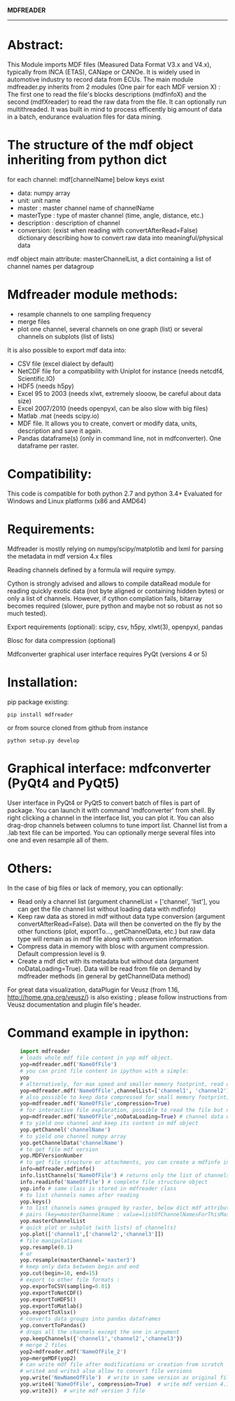 **MDFREADER**
**************

Abstract:
=========
This Module imports MDF files (Measured Data Format V3.x and V4.x), typically from INCA (ETAS), CANape or CANOe. It is widely used in automotive industry to record data from ECUs. The main module mdfreader.py inherits from 2 modules (One pair for each MDF version X) : The first one to read the file's blocks descriptions (mdfinfoX) and the second (mdfXreader) to read the raw data from the file. It can optionally run multithreaded. It was built in mind to process efficently big amount of data in a batch, endurance evaluation files for data mining.

The structure of the mdf object inheriting from python dict
===========================================================
for each channel: mdf[channelName] below keys exist
* data: numpy array
* unit: unit name
* master : master channel name of channelName
* masterType : type of master channel (time, angle, distance, etc.)
* description : description of channel
* conversion: (exist when reading with convertAfterRead=False) dictionary describing how to convert raw data into meaningful/physical data

mdf object main attribute: masterChannelList, a dict containing a list of channel names per datagroup


Mdfreader module methods:
=========================
* resample channels to one sampling frequency
* merge files
* plot one channel, several channels on one graph (list) or several channels on subplots (list of lists)

It is also possible to export mdf data into:
* CSV file (excel dialect by default)
* NetCDF file for a compatibility with Uniplot for instance (needs netcdf4, Scientific.IO)
* HDF5 (needs h5py)
* Excel 95 to 2003 (needs xlwt, extremely slooow, be careful about data size)
* Excel 2007/2010 (needs openpyxl, can be also slow with big files)
* Matlab .mat (needs scipy.io)
* MDF file. It allows you to create, convert or modify data, units, description and save it again.
* Pandas dataframe(s) (only in command line, not in mdfconverter). One dataframe per raster.

Compatibility:
==============
This code is compatible for both python 2.7 and python 3.4+
Evaluated for Windows and Linux platforms (x86 and AMD64)

Requirements:
=============
Mdfreader is mostly relying on numpy/scipy/matplotlib and lxml for parsing the metadata in mdf version 4.x files

Reading channels defined by a formula will require sympy.

Cython is strongly advised and allows to compile dataRead module for reading quickly exotic data (not byte aligned or containing hidden bytes) or only a list of channels. However, if cython compilation fails, bitarray becomes required (slower, pure python and maybe not so robust as not so much tested).

Export requirements (optional): scipy, csv, h5py, xlwt(3), openpyxl, pandas

Blosc for data compression (optional)

Mdfconverter graphical user interface requires PyQt (versions 4 or 5)

Installation:
=============
pip package existing:
```shell
pip install mdfreader
```
or from source cloned from github from instance
```shell
python setup.py develop
```

Graphical interface: mdfconverter (PyQt4 and PyQt5)
==================================
User interface in PyQt4 or PyQt5 to convert batch of files is part of package. You can launch it with command 'mdfconverter' from shell. By right clicking a channel in the interface list, you can plot it. You can also drag-drop channels between columns to tune import list. Channel list from a .lab text file can be imported. You can optionally merge several files into one and even resample all of them.

Others:
=======
In the case of big files or lack of memory, you can optionally:
* Read only a channel list (argument channelList = ['channel', 'list'], you can get the file channel list without loading data with mdfinfo)
* Keep raw data as stored in mdf without data type conversion (argument convertAfterRead=False). Data will then be converted on the fly by the other functions (plot, exportTo..., getChannelData, etc.) but raw data type will remain as in mdf file along with conversion information.
* Compress data in memory with blosc with argument compression. Default compression level is 9.
* Create a mdf dict with its metadata but without data (argument noDataLoading=True). Data will be read from file on demand by mdfreader methods (in general by getChannelData method)

For great data visualization, dataPlugin for Veusz (from 1.16, http://home.gna.org/veusz/) is also existing ; please follow instructions from Veusz documentation and plugin file's header.

Command example in ipython:
===========================
```python
    import mdfreader
    # loads whole mdf file content in yop mdf object.
    yop=mdfreader.mdf('NameOfFile')
    # you can print file content in ipython with a simple:
    yop
    # alternatively, for max speed and smaller memory footprint, read only few channels
    yop=mdfreader.mdf('NameOfFile',channelList=['channel1', 'channel2'],convertAfterRead=False)
    # also possible to keep data compressed for small memory footprint, using Blosc module
    yop=mdfreader.mdf('NameOfFile',compression=True)
    # for interactive file exploration, possible to read the file but not its data to save memory
    yop=mdfreader.mdf('NameOfFile',noDataLoading=True) # channel data will be loaded from file if needed
    # to yield one channel and keep its content in mdf object
    yop.getChannel('channelName')
    # to yield one channel numpy array
    yop.getChannelData('channelName')
    # to get file mdf version
    yop.MDFVersionNumber
    # to get file structure or attachments, you can create a mdfinfo instance
    info=mdfreader.mdfinfo()
    info.listChannels('NameOfFile') # returns only the list of channels
    info.readinfo('NameOfFile') # complete file structure object
    yop.info # same class is stored in mdfreader class
    # to list channels names after reading
    yop.keys()
    # to list channels names grouped by raster, below dict mdf attribute contains
    # pairs (key=masterChannelName : value=listOfChannelNamesForThisMaster)
    yop.masterChannelList
    # quick plot or subplot (with lists) of channel(s)
    yop.plot(['channel1',['channel2','channel3']])
    # file manipulations
    yop.resample(0.1)
    # or
    yop.resample(masterChannel='master3')
    # keep only data between begin and end
    yop.cut(begin=10, end=15)
    # export to other file formats :
    yop.exporToCSV(sampling=0.01)
    yop.exportToNetCDF()
    yop.exportToHDF5()
    yop.exportToMatlab()
    yop.exportToXlsx()
    # converts data groups into pandas dataframes
    yop.convertToPandas()
    # drops all the channels except the one in argument
    yop.keepChannels({'channel1','channel2','channel3'})
    # merge 2 files
    yop2=mdfreader.mdf('NameOfFile_2')
    yop=mergeMDF(yop2)
    # can write mdf file after modifications or creation from scratch
    # write4 and write3 also allow to convert file versions
    yop.write('NewNameOfFile')  # write in same version as original file after modifications
    yop.write4('NameOfFile', compression=True)  # write mdf version 4.1 file, data compressed
    yop.write3()  # write mdf version 3 file
```